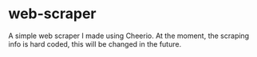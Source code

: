 # web-scraper

A simple web scraper I made using Cheerio.
At the moment, the scraping info is hard coded, this will be changed in the future. 
